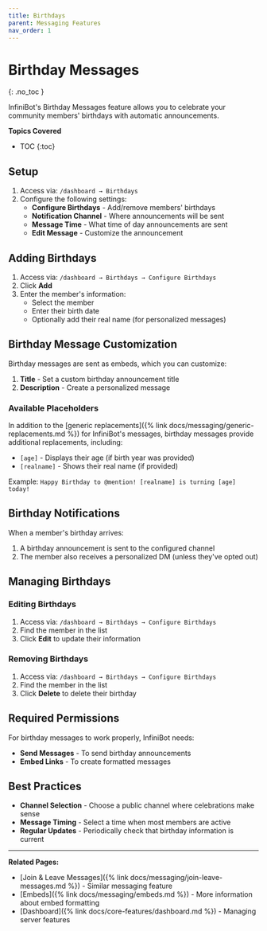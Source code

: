 ```yaml
---
title: Birthdays
parent: Messaging Features
nav_order: 1
---
```


# Birthday Messages
{: .no_toc }

InfiniBot's Birthday Messages feature allows you to celebrate your community members' birthdays with automatic announcements.

**Topics Covered**
- TOC
{:toc}

## Setup

1. Access via: `/dashboard → Birthdays`
2. Configure the following settings:
   - **Configure Birthdays** - Add/remove members' birthdays
   - **Notification Channel** - Where announcements will be sent
   - **Message Time** - What time of day announcements are sent
   - **Edit Message** - Customize the announcement

## Adding Birthdays

1. Access via: `/dashboard → Birthdays → Configure Birthdays`
2. Click **Add**
3. Enter the member's information:
   - Select the member
   - Enter their birth date
   - Optionally add their real name (for personalized messages)

## Birthday Message Customization

Birthday messages are sent as embeds, which you can customize:
1. **Title** - Set a custom birthday announcement title
2. **Description** - Create a personalized message

### Available Placeholders

In addition to the [generic replacements]({% link docs/messaging/generic-replacements.md %}) for InfiniBot's messages, birthday messages provide additional replacements, including:
- `[age]` - Displays their age (if birth year was provided)
- `[realname]` - Shows their real name (if provided)

Example: `Happy Birthday to @mention! [realname] is turning [age] today!`

## Birthday Notifications

When a member's birthday arrives:
1. A birthday announcement is sent to the configured channel
2. The member also receives a personalized DM (unless they've opted out)

## Managing Birthdays

### Editing Birthdays
1. Access via: `/dashboard → Birthdays → Configure Birthdays`
2. Find the member in the list
3. Click **Edit** to update their information

### Removing Birthdays
1. Access via: `/dashboard → Birthdays → Configure Birthdays`
2. Find the member in the list
3. Click **Delete** to delete their birthday

## Required Permissions

For birthday messages to work properly, InfiniBot needs:
- **Send Messages** - To send birthday announcements
- **Embed Links** - To create formatted messages

## Best Practices

- **Channel Selection** - Choose a public channel where celebrations make sense
- **Message Timing** - Select a time when most members are active
- **Regular Updates** - Periodically check that birthday information is current

---

**Related Pages:**
- [Join & Leave Messages]({% link docs/messaging/join-leave-messages.md %}) - Similar messaging feature
- [Embeds]({% link docs/messaging/embeds.md %}) - More information about embed formatting
- [Dashboard]({% link docs/core-features/dashboard.md %}) - Managing server features

